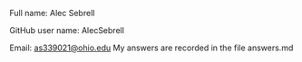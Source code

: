 Full name: Alec Sebrell

GitHub user name: AlecSebrell

Email: as339021@ohio.edu
My answers are recorded in the file answers.md
